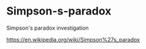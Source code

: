 # Simpson-s-paradox
Simpson's paradox investigation


https://en.wikipedia.org/wiki/Simpson%27s_paradox


